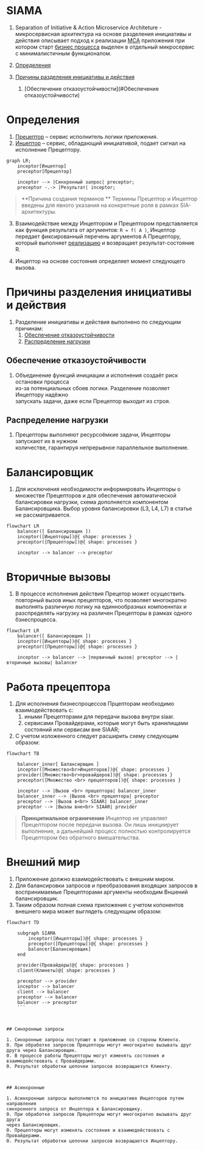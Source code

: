 # SIAMA 

1. Separation of Initiative & Action Microservice Architeture - микросервисная 
архитектура на основе разделения инициативы и действия описывает подход к 
реализации [МСА](./glossary/МСА.md) приложения при котором старт [бизнес 
процесса](./glossary/Бизнеспроцесс.md) выделен в отдельный микросервис с 
минималистичным функционалом.


1. [Определения](#Определения)
0. [Причины разделения инициативы и действия](#Причины-разделения-инициативы-и-действия)
    1. [Обеспечение отказоустойчивости](#Обеспечение отказоустойчивости)


# Определения

1. [Прецептор](./glossary/Прецептор.md) – сервис исполнитель логики приложения.
0. [Инцептор](./glossary/Инцептор.md) – сервис, обладающий инициативой, подает 
сигнал на исполнение Прецептору.

```mermaid
graph LR;
    inceptor[Инцептор]
    preceptor[Прецептор]

    inceptor --> |Синхронный запрос| preceptor;
    preceptor -.-> |Результат| inceptor;
```

> **Причина создания терминов ** 
> Термины Прецептор и Инцептор введены для явного указания на конкретные 
> роля в рамках SIA-архитектуры.


3. Взаимодействие между Инцептором и Прецептором представляется как функция 
результата от аргументов: ```R = f( A )```, Инцептор передает фиксированный 
перечень аргументов A Прецептору, который выполняет 
[реализацию](./glossary/Rig.md) и возвращает результат-состояние R.

4. Инцептор на основе состояния определяет момент следующего вызова.



# Причины разделения инициативы и действия

1. Разделение инициативы и действия выполнено по следующим причинам:
    1. [Обеспечение отказоустойчивости](#обеспечение-отказоустойчивости)
    2. [Распределение нагрузки](#распределение-нагрузки)



## Обеспечение отказоустойчивости

1. Объединение функций инициации и исполнения создаёт риск остановки процесса  
   из-за потенциальных сбоев логики. Разделение позволяет Инцептору надёжно  
   запускать задачи, даже если Прецептор выходит из строя.



## Распределение нагрузки 

1. Прецепторы выполняют ресурсоёмкие задачи, Инцепторы запускают их в нужном  
   количестве, гарантируя непрерывное параллельное выполнение.



# Балансировщик

1. Для исключения необходимости информировать Инцепторы о множестве Прецепторов 
   и для обеспечения автоматической балансировки нагрузки, схема дополняется 
   компонентом Балансировщика. Выбор уровня балансировки (L3, L4, L7) в статье 
   не рассматривается.

```mermaid
flowchart LR
    balancer([ Балансировщик ])
    inceptor([Инцепторы])@{ shape: processes }
    preceptor([Прецепторы])@{ shape: processes }

    inceptor --> balancer --> preceptor
```


# Вторичные вызовы

1. В процессе исполнения действия Прецетор может осуществить повторный вызов
иных прецепторов, что позволяет многократно выполнять различную логику на 
единнообразных компоеннтах и разспределять нагрузку на различен Прецепторы
в рамках одного бзнеспроцесса.

```mermaid
flowchart LR
    balancer([ Балансировщик ])
    inceptor([Инцепторы])@{ shape: processes }
    preceptor([Прецепторы])@{ shape: processes }

    inceptor --> balancer --> |первичный вызов| preceptor --> |вторичные вызовы| balancer
```



# Работа прецептора

1. Для исполнения бизнеспроцессов Прцепторам необходимо взаимодействовать с:
    1. иными Прецепторами для передачи вызова внутри siaar.
    0. сервисами Провайдерами, которые могут быть хранилищами состояний 
    или сервисам вне SIAAR;
2. С учетом изложенного следует расширить схему следующим образом:

```mermaid
flowchart TB

    balancer_inner[ Балансирвщик ]
    inceptor([Множество<br>Инцепторов])@{ shape: processes }
    provider([Множество<br>провайдеров])@{ shape: processes }
    preceptor([Множество <br> прецепторов])@{ shape: processes }

    inceptor --> |Вызов <br> прецептора| balancer_inner
    balancer_inner --> |Вызов <br> прецептора| preceptor
    preceptor --> |Вызов в<br> SIAAR| balancer_inner
    preceptor --> |Вызоы вне<br> SIAAR| provider
```

> **Принципиальное ограничение**
> Инцептор не управляет Прецептором после передачи вызова.
> Он лишь инициирует выполнение, а дальнейший процесс полностью
> контролируется Прецептором без обратного вмешательства.



# Внешний мир

1. Приложение должно взаимодействовать с внешним миром.
2. Для балансировки запросов и преобразования входящих запросов в воспринимаемые 
Прецепторами аргументы необходим Вншений балансировщик.
3. Таким образом полная схема приложения с учетом копонентов внешнего мира может 
выглядеть следующим образом:

```mermaid
flowchart TD  
    
    subgraph SIAMA
        inceptor([Инцепторы])@{ shape: processes }
        preceptor([Прецепторы])@{ shape: processes }
        balancer[Балансировщик]
    end

    provider(Провайдеры)@{ shape: processes }
    client(Клинеты)@{ shape: processes }

    preceptor --> provider
    inceptor --> balancer
    client --> balancer
    preceptor --> balancer
    balancer --> preceptor
    ```



## Синхронные запросы

1. Синхронные запросы поступают в приложение со стороны Клиента.
0. При обработке запросов Прецепторы могут многократно вызывать друг друга через Балансировщик.
0. В процессе работы Прецепторы могут изменять состояния и взаимодействовать с Провайдерами.
0. Результат обработки цепочки запросов возвращается Клиенту.



## Асинхронные

1. Асинхронные запросы выполняются по инициативе Инцепторов путем направления 
синхронного запроса от Инцептора к Балансировщику.
0. При обработке запросов Прецепторы могут многократно вызывать друг друга 
через Балансировщик.
0. Прецепторы могут изменять состояния и взаимодействовать с Провайдерами.
0. Результат обработки цепочки запросов возвращается Инцептору.


